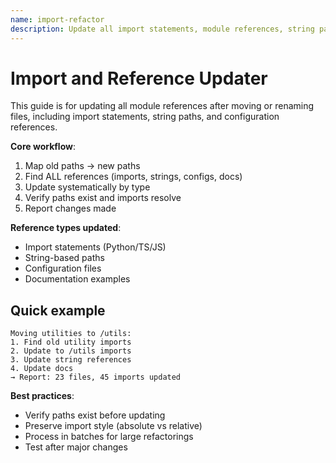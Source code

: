 ```yaml
---
name: import-refactor
description: Update all import statements, module references, string paths, and config references after moving or renaming files and modules. Handles Python, TypeScript, and JavaScript imports. Use when moving files, renaming modules, restructuring directories, or consolidating code.
---
```


# Import and Reference Updater

This guide is for updating all module references after moving or renaming files, including import statements, string paths, and configuration references.

**Core workflow**:
1. Map old paths → new paths
2. Find ALL references (imports, strings, configs, docs)
3. Update systematically by type
4. Verify paths exist and imports resolve
5. Report changes made

**Reference types updated**:
- Import statements (Python/TS/JS)
- String-based paths
- Configuration files
- Documentation examples

## Quick example

```
Moving utilities to /utils:
1. Find old utility imports
2. Update to /utils imports
3. Update string references
4. Update docs
→ Report: 23 files, 45 imports updated
```

**Best practices**:
- Verify paths exist before updating
- Preserve import style (absolute vs relative)
- Process in batches for large refactorings
- Test after major changes
